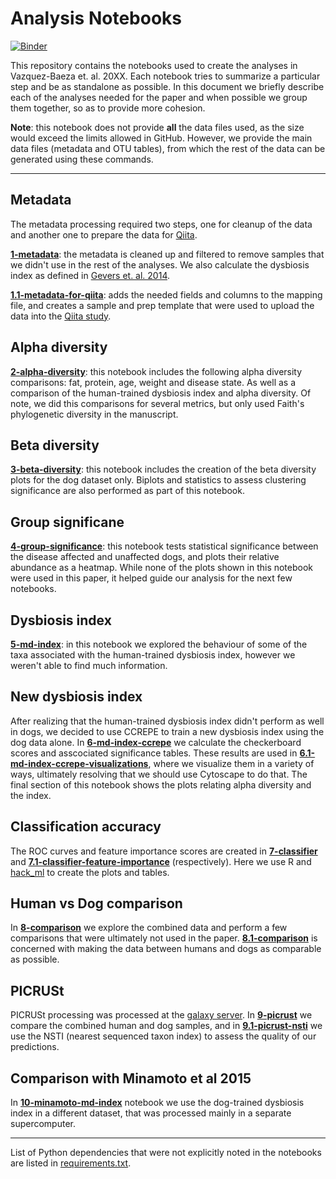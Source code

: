 Analysis Notebooks
==================

[![Binder](http://mybinder.org/badge.svg)](http://mybinder.org/repo/eldeveloper/dogs)

This repository contains the notebooks used to create the analyses in
Vazquez-Baeza et. al. 20XX. Each notebook tries to summarize a particular step
and be as standalone as possible. In this document we briefly describe each of
the analyses needed for the paper and when possible we group them together, so
as to provide more cohesion.

**Note**: this notebook does not provide **all** the data files used, as the
size would exceed the limits allowed in GitHub. However, we provide the
main data files (metadata and OTU tables), from which the rest of the data
can be generated using these commands.

-----------------------

## Metadata

The metadata processing required two steps, one for cleanup of the data and
another one to prepare the data for [Qiita](https://qiita.microbio.me).

[**1-metadata**](notebooks/1-metadata.ipynb): the metadata is cleaned up and
filtered to remove samples that we didn't use in the rest of the analyses. We
also calculate the dysbiosis index as defined in [Gevers et. al.
2014](http://www.ncbi.nlm.nih.gov/pubmed/24629344).

[**1.1-metadata-for-qiita**](notebooks/1.1-metadata-for-qiita.ipynb): adds the
needed fields and columns to the mapping file, and creates a sample and prep
template that were used to upload the data into the [Qiita
study](https://qiita.ucsd.edu/study/description/833).


## Alpha diversity

[**2-alpha-diversity**](notebooks/2-alpha-diversity.ipynb): this notebook includes the following alpha diversity
comparisons: fat, protein, age, weight and disease state. As well as a comparison
of the human-trained dysbiosis index and alpha diversity. Of note, we did this
comparisons for several metrics, but only used Faith's phylogenetic diversity
in the manuscript.

## Beta diversity

[**3-beta-diversity**](notebooks/3-beta-diversity.ipynb): this notebook
includes the creation of the beta diversity plots for the dog dataset only.
Biplots and statistics to assess clustering significance are also performed as
part of this notebook.

## Group significane

[**4-group-significance**](notebooks/4-group-significance.ipynb): this notebook
tests statistical significance between the disease affected and unaffected
dogs, and plots their relative abundance as a heatmap. While none of the plots
shown in this notebook were used in this paper, it helped guide our analysis
for the next few notebooks.

## Dysbiosis index

[**5-md-index**](notebooks/5-md-index.ipynb): in this notebook we explored the
behaviour of some of the taxa associated with the human-trained dysbiosis
index, however we weren't able to find much information.

## New dysbiosis index

After realizing that the human-trained dysbiosis index didn't perform as well
in dogs, we decided to use CCREPE to train a new dysbiosis index using the dog
data alone. In [**6-md-index-ccrepe**](notebooks/6-md-index-ccrepe.ipynb) we
calculate the checkerboard scores and asscociated significance tables. These
results are used in
[**6.1-md-index-ccrepe-visualizations**](notebooks/6.1-md-index-ccrepe-visualizations.ipynb),
where we visualize them in a variety of ways, ultimately resolving that we
should use Cytoscape to do that. The final section of this notebook shows the
plots relating alpha diversity and the index.

## Classification accuracy

The ROC curves and feature importance scores are created in
[**7-classifier**](notebooks/7-classifier.ipynb) and
[**7.1-classifier-feature-importance**](notebooks/7.1-classifier-feature-importance.ipynb)
(respectively). Here we use R and [hack_ml](https://github.com/rnaer/hack_ml)
to create the plots and tables.

## Human vs Dog comparison

In [**8-comparison**](notebooks/8-comparison.ipynb) we explore the combined
data and perform a few comparisons that were ultimately not used in the paper.
[**8.1-comparison**](notebooks/8.1-comparison.ipynb) is concerned with making
the data between humans and dogs as comparable as possible.

## PICRUSt

PICRUSt processing was processed at the [galaxy
server](https://huttenhower.sph.harvard.edu/galaxy/). In
[**9-picrust**](notebooks/9-picrust.ipynb) we compare the combined human and
dog samples, and in [**9.1-picrust-nsti**](notebooks/9.1-picrust-nsti.ipynb) we
use the NSTI (nearest sequenced taxon index) to assess the quality of our
predictions.

## Comparison with Minamoto et al 2015

In [**10-minamoto-md-index**](notebooks/10-minamoto-md-index.ipynb) notebook we
use the dog-trained dysbiosis index in a different dataset, that was processed
mainly in a separate supercomputer.

---------------------

List of Python dependencies that were not explicitly noted in the notebooks are
listed in [requirements.txt](requirements.txt).
